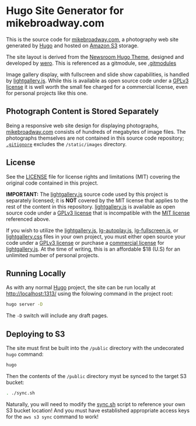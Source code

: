 # Hugo Site Generator for mikebroadway.com

This is the source code for [mikebroadway.com](http://mikebroadway.com), a photography web site generated by [Hugo](https://gohugo.io/) and hosted on [Amazon S3](https://aws.amazon.com/s3/) storage.

The site layout is derived from the [Newsroom Hugo Theme](https://github.com/onweru/newsroom), designed and developed by [wero](https://github.com/onweru). This is referenced as a gitmodule, see [.gitmodules](/.gitmodules)

Image gallery display, with fullscreen and slide show capabilities, is handled by [lightgallery.js](https://sachinchoolur.github.io/lightgallery.js/). While this is available as open source code under a [GPLv3 license](https://github.com/sachinchoolur/lightgallery.js/blob/master/LICENSE.md) it is well worth the small fee charged for a commercial license, even for personal projects like this one.

## Photograph Content is Stored Separately

Being a responsive web site design for displaying photographs, [mikebroadway.com](http://mikebroadway.com) consists
of hundreds of megabytes of image files. The photographs themselves are not contained in this source code repository;
[`.gitignore`](/.gitignore) excludes the `/static/images` directory.

## License

See the [LICENSE](LICENSE.md) file for license rights and limitations (MIT) covering the original code contained in this project.

**IMPORTANT:** The [lightgallery.js](https://sachinchoolur.github.io/lightgallery.js/) source code used by
this project is separately licensed; it is **NOT** covered by the MIT license that applies to the rest of
the content in this repository. [lightgallery.js](https://sachinchoolur.github.io/lightgallery.js/) is
available as open source code under a [GPLv3 license](https://github.com/sachinchoolur/lightgallery.js/blob/master/LICENSE.md)
that is incompatible with the [MIT license](LICENSE.md) referenced above.

If you wish to utilize the [lightgallery.js](/assets/js/lightgallery.js), [lg-autoplay.js](/assets/js/lg-autoplay.js), [lg-fullscreen.js](/assets/js/lg-fullscreen.js), or [lightgallery.css](/assets/css/lightgallery.css) files in your own project,
you must either open source your code under a [GPLv3 license](https://github.com/sachinchoolur/lightgallery.js/blob/master/LICENSE.md)
or purchase a [commercial license](https://sachinchoolur.github.io/lightgallery.js/docs/license.html) for
[lightgallery.js](https://sachinchoolur.github.io/lightgallery.js/). At the time of writing, this is an
affordable $18 (U.S) for an unlimited number of personal projects.

## Running Locally

As with any normal [Hugo](https://gohugo.io/) project, the site can be run locally at <http://localhost:1313/> using the folowing command in the project root:

```bash
hugo server -D
```

The `-D` switch will include any draft pages.

## Deploying to S3

The site must first be built into the `/public` directory with the undecorated `hugo` command:

```bash
hugo
```

Then the contents of the `/public` directory myst be synced to the target S3 bucket:

```bash
. ./sync.sh
```

Naturally, you will need to modify the [sync.sh](/sync.sh) script to reference your own S3 bucket location! And you must have established appropriate access keys for the `aws s3 sync` command to work!
